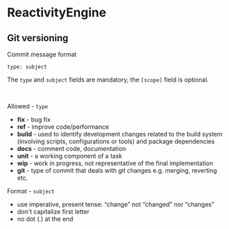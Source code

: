 # ReactivityEngine

## Git versioning
Commit message format

`type: subject`

The `type` and `subject` fields are mandatory, the `[scope]` field is optional.

</br>

Allowed - `type`

- **fix** - bug fix
- **ref** - improve code/performance
- **build** - used to identify development changes related to the build system (involving scripts, configurations or tools) and package dependencies
- **docs** - comment code, documentation
- **unit** - a working component of a task
- **wip** - work in progress, not representative of the final implementation
- **git** - type of commit that deals with git changes e.g. merging, reverting etc.

Format - `subject`

- use imperative, present tense: “change” not “changed” nor “changes”
- don't capitalize first letter
- no dot (.) at the end